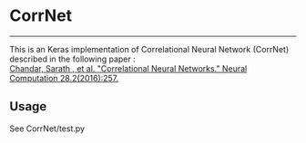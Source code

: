 # CorrNet
***

This is an Keras implementation of Correlational Neural Network (CorrNet) described in the following paper :  
[Chandar, Sarath , et al. "Correlational Neural Networks." Neural Computation 28.2(2016):257.](https://www.mitpressjournals.org/doi/abs/10.1162/NECO_a_00801)

## Usage
See CorrNet/test.py
